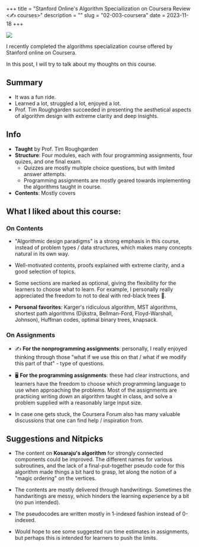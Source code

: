 +++
title = "Stanford Online's Algorithm Speciailization on Coursera Review <✍️ courses>"
description = ""
slug = "02-003-coursera"
date = 2023-11-18
+++

![](../coursera.png)

I recently completed the algorithms specialization course offered by Stanford online on Coursera.

In this post, I will try to talk about my thoughts on this course.

## Summary

- It was a fun ride.
- Learned a lot, struggled a lot, enjoyed a lot.
- Prof. Tim Roughgarden succeeded in presenting the aesthetical aspects of algorithm design with extreme clarity and deep insights.

## Info

- **Taught** by Prof. Tim Roughgarden
- **Structure**: Four modules, each with four programming assignments, four quizes, and one final exam.
  - Quizzes are mostly multiple choice questions, but with limited answer attempts.
  - Programming assignments are mostly geared towards implementing the algorithms taught in course.
- **Contents**: Mostly covers

## What I liked about this course:

### On Contents

- "Algorithmic design paradigms" is a strong emphasis in this course, instead of problem types / data structures, which makes many concepts natural in its own way.

- Well-motivated contents, proofs explained with extreme clarity, and a good selection of topics.

- Some sections are marked as optional, giving the flexibility for the learners to choose what to learn. For example, I personally really appreciated the freedom to not to deal with red-black trees 🤪.

- **Personal favorites**: Karger's ridiculous algorithm, MST algorithms, shortest path algorithms (Dijkstra, Bellman-Ford, Floyd-Warshall, Johnson), Huffman codes, optimal binary trees, knapsack.

### On Assignments

- ✍️ **For the nonprogramming assignments**: personally, I really enjoyed thinking through those "what if we use this on that / what if we modify this part of that" - type of questions.

- 🖥️ **For the programming assignments**: these had clear instructions, and learners have the freedom to choose which programming language to use when approaching the problems. Most of the assignments are practicing writing down an algorithm taught in class, and solve a problem supplied with a reasonably large input size.

- In case one gets stuck, the Coursera Forum also has many valuable discussions that one can find help / inspiration from.

## Suggestions and Nitpicks

- The content on **Kosaraju's algorithm** for strongly connected components could be improved. The different names for various subroutines, and the lack of a final-put-together pseudo code for this algorithm made things a bit hard to grasp, let along the notion of a "magic ordering" on the vertices.

- The contents are mostly delivered through handwritings. Sometimes the handwritings are messy, which hinders the learning experience by a bit (no pun intended).

- The pseudocodes are written mostly in 1-indexed fashion instead of 0-indexed.

- Would hope to see some suggested run time estimates in assignments, but perhaps this is intended for learners to push the limits.
